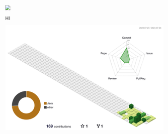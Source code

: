 
<img src="https://capsule-render.vercel.app/api?type=waving&color=BDBDC8&height=150&section=header" />

HI


![](./profile-3d-contrib/profile-green-animate.svg)
